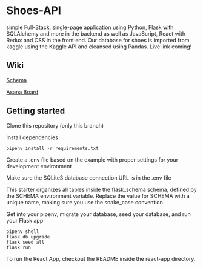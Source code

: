 # Shoes-API

simple Full-Stack, single-page application using Python, Flask with SQLAlchemy and more in the backend as well as JavaScript, React with Redux and CSS in the front end. Our database for shoes is imported from kaggle using the Kaggle API and cleansed using Pandas. Live link coming!

## Wiki

[Schema](https://github.com/Jessie-Baron/Shoes-API/wiki/Schema)

[Asana Board](https://github.com/Jessie-Baron/Shoes-API/wiki/Asana-Board)


## Getting started

Clone this repository (only this branch)

Install dependencies

    pipenv install -r requirements.txt
    
Create a .env file based on the example with proper settings for your development environment

Make sure the SQLite3 database connection URL is in the .env file

This starter organizes all tables inside the flask_schema schema, defined by the SCHEMA environment variable. Replace the value for SCHEMA with a unique name, making sure you use the snake_case convention.

Get into your pipenv, migrate your database, seed your database, and run your Flask app

    pipenv shell
    flask db upgrade
    flask seed all
    flask run

To run the React App, checkout the README inside the react-app directory.
